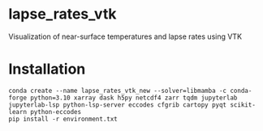 # lapse_rates_vtk
Visualization of near-surface temperatures and lapse rates using VTK

# Installation
```
conda create --name lapse_rates_vtk_new --solver=libmamba -c conda-forge python=3.10 xarray dask h5py netcdf4 zarr tqdm jupyterlab jupyterlab-lsp python-lsp-server eccodes cfgrib cartopy pyqt scikit-learn python-eccodes
pip install -r environment.txt
```

